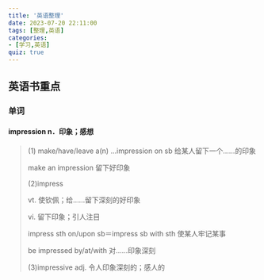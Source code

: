```yaml
---
title: '英语整理'
date: 2023-07-20 22:11:00
tags: [整理,英语]
categories: 
- [学习,英语]
quiz: true
---
```


## 英语书重点

### 单词

#### impression n．印象；感想

> (1) make/have/leave a(n) ...impression on sb 给某人留下一个……的印象
> 
> make an impression 留下好印象
> 
> (2)impress 
> 
> vt. 使钦佩；给……留下深刻的好印象
> 
> vi.	留下印象；引人注目
> 
> impress sth on/upon sb＝impress sb with sth	使某人牢记某事
> 
> be impressed by/at/with	对……印象深刻
> 
> (3)impressive adj. 令人印象深刻的；感人的

